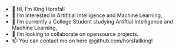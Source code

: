 - 👋 Hi, I’m King Horsfall
- 👀 I’m interested in Artifitial Intelligence and Machine Learning,
- 🌱 I’m currently a College Student studying Artiftial Intelligence and Machine Learning,
- 💞️ I’m looking to collaborate on opensource projects.
- 📫 You can contact me on here @github.com/horsfallking!

<!---
horsfallking/horsfallking is a ✨ special ✨ repository because its `README.md` (this file) appears on your GitHub profile.
You can click the Preview link to take a look at your changes.
--->
